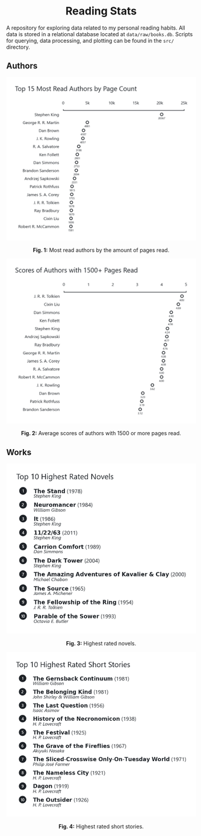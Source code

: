 <div align="center">
    <h1>Reading Stats</h1>
</div>

A repository for exploring data related to my personal reading habits. All data is stored in a relational database located at `data/raw/books.db`. Scripts for querying, data processing, and plotting can be found in the `src/` directory.

## Authors

<div align="center">
    <img src="https://github.com/ffiza/reading-stats/blob/main/images/most_read_authors.png?raw=true" width="650">
    <p><b>Fig. 1:</b> Most read authors by the amount of pages read.</p>
</div>

<div align="center">
    <img src="https://github.com/ffiza/reading-stats/blob/main/images/authors_scores.png?raw=true" width="650">
    <p><b>Fig. 2:</b> Average scores of authors with 1500 or more pages read.</p>
</div>

## Works

<div align="center">
    <img src="https://github.com/ffiza/reading-stats/blob/main/images/highest_rated_novels.png?raw=true" width="650">
    <p><b>Fig. 3:</b> Highest rated novels.</p>
</div>

<div align="center">
    <img src="https://github.com/ffiza/reading-stats/blob/main/images/highest_rated_short_stories.png?raw=true" width="650">
    <p><b>Fig. 4:</b> Highest rated short stories.</p>
</div>